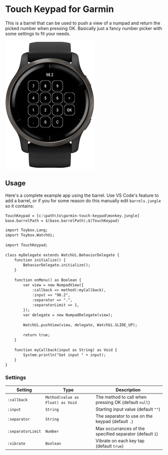 # Touch Keypad for Garmin

This is a barrel that can be used to push a view of a numpad and return the
picked number when pressing OK. Basically just a fancy number picker with some
settings to fit your needs.

![screenshot](./assets/screenshot-small.png)

## Usage

Here's a complete example app using the barrel. Use VS Code's feature to add a
barrel, or if you for some reason do this manually edit `barrels.jungle` so it
contains:

```text
TouchKeypad = [c:\path\to\garmin-touch-keypad\monkey.jungle]
base.barrelPath = $(base.barrelPath);$(TouchKeypad)
```

```monkeyc
import Toybox.Lang;
import Toybox.WatchUi;

import TouchKeypad;

class myDelegate extends WatchUi.BehaviorDelegate {
    function initialize() {
        BehaviorDelegate.initialize();
    }

    function onMenu() as Boolean {
        var view = new NumpadView({
            :callback => method(:myCallback),
            :input => "98.2",
            :separator => ".",
            :separatorLimit => 1,
        });
        var delegate = new NumpadDelegate(view);

        WatchUi.pushView(view, delegate, WatchUi.SLIDE_UP);

        return true;
    }

    function myCallback(input as String) as Void {
        System.println("Got input " + input);
    }
}
```

### Settings

| Setting           | Type                              | Description                                              |
| ----------------- | --------------------------------- | -------------------------------------------------------- |
| `:callback`       | `Method(value as Float) as Void ` | The method to call when pressing OK (default `null`)     |
| `:input`          | `String`                          | Starting input value (default `""`)                      |
| `:separator`      | `String`                          | The separator to use on the keypad (default `.`)         |
| `:separatorLimit` | `Number`                          | Max occurrances of the specified separator (default `1`) |
| `:vibrate`        | `Boolean`                         | Vibrate on each key tap (default `true`)                 |
